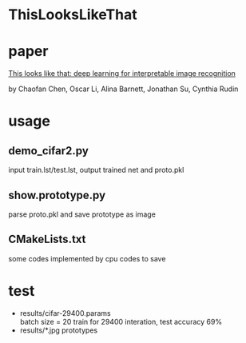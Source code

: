 # ThisLooksLikeThat

# paper
[This looks like that: deep learning for interpretable image recognition](https://arxiv.org/abs/1806.10574)

by Chaofan Chen, Oscar Li, Alina Barnett, Jonathan Su, Cynthia Rudin


# usage

## demo_cifar2.py
   input train.lst/test.lst, output trained net and proto.pkl
## show.prototype.py
   parse proto.pkl and save prototype as image

## CMakeLists.txt
   some codes implemented by cpu codes to save 


# test
  * results/cifar-29400.params   
    batch size = 20 train for 29400 interation, test accuracy 69%
  * results/*.jpg
    prototypes
